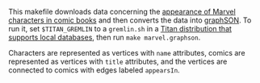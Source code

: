 This makefile downloads data concerning the
[appearance of Marvel characters in comic books](http://www.infochimps.com/datasets/marvel-universe-social-graph)
and then converts the data into
[graphSON](https://github.com/tinkerpop/blueprints/wiki/GraphSON-Reader-and-Writer-Library). To
run it, set `$TITAN_GREMLIN` to a `gremlin.sh` in a
[Titan distribution that supports local databases](https://github.com/thinkaurelius/titan/wiki/Downloads),
then run `make marvel.graphson`.

Characters are represented as vertices with `name` attributes, comics
are represented as vertices with `title` attributes, and the vertices
are connected to comics with edges labeled `appearsIn`. 
